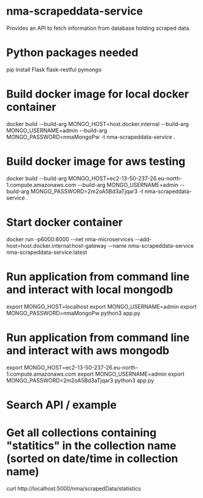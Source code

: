 # nma-scrapeddata-service
Provides an API to fetch information from database holding scraped data.

# Python packages needed
pip install Flask flask-restful pymongo

# Build docker image for local docker container
docker build --build-arg MONGO_HOST=host.docker.internal --build-arg MONGO_USERNAME=admin --build-arg MONGO_PASSWORD=nmaMongoPw -t nma-scrapeddata-service .

# Build docker image for aws testing
docker build --build-arg MONGO_HOST=ec2-13-50-237-26.eu-north-1.compute.amazonaws.com --build-arg MONGO_USERNAME=admin --build-arg MONGO_PASSWORD=2m2oA5Bd3aTjqar3 -t nma-scrapeddata-service .

# Start docker container
docker run -p6000:6000 --net nma-microservices --add-host=host.docker.internal:host-gateway --name nma-scrapeddata-service nma-scrapeddata-service:latest

# Run application from command line and interact with local mongodb
export MONGO_HOST=localhost
export MONGO_USERNAME=admin
export MONGO_PASSWORD=nmaMongoPw
python3 app.py

# Run application from command line and interact with aws mongodb
export MONGO_HOST=ec2-13-50-237-26.eu-north-1.compute.amazonaws.com
export MONGO_USERNAME=admin
export MONGO_PASSWORD=2m2oA5Bd3aTjqar3
python3 app.py

# Search API / example

# Get all collections containing "statitics" in the collection name (sorted on date/time in collection name)  
curl http://localhost:5000/nma/scrapedData/statistics



